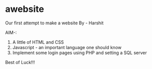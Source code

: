 # awebsite
Our first attempt to make a website 
          By - Harshit

AIM-:
1. A little of HTML and CSS
2. Javascript - an important language one should know
3. Implement some login pages using PHP and setting a SQL server 

Best of Luck!!!
